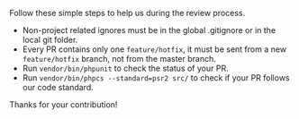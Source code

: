 Follow these simple steps to help us during the review process.

* Non-project related ignores must be in the global .gitignore or in the local git folder.
* Every PR contains only one `feature/hotfix`, it must be sent from a new `feature/hotfix` branch, not from the master branch.
* Run `vendor/bin/phpunit` to check the status of your PR.
* Run `vendor/bin/phpcs --standard=psr2 src/` to check if your PR follows our code standard.

Thanks for your contribution!
